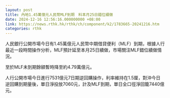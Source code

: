 ```yaml
---
layout: post
title: 內地1.45萬億元人民幣MLF到期　料本月25日錯位續做
date: 2024-12-16 12:56:16.000000000 +08:00
link: https://news.rthk.hk/rthk/ch/component/k2/1783665-20241216.htm
categories: rthk
---
```


人民銀行公開市場今日有1.45萬億元人民幣中期借貸便利（MLF）到期，根據人行最近一段時間操作分析，MLF預計延至本月25日續做，市場關注MLF錯位續做情況。

至於MLF未到期餘額暫時降至約4.79萬億元。

人行公開市場今日進行7531億元7日期逆回購操作，利率維持在1.5厘，對沖今日逆回購到期量後，單日淨投放7060元，計及MLF到期，單日全口徑淨回籠7440億元。
